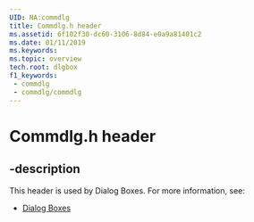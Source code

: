 ```yaml
---
UID: NA:commdlg
title: Commdlg.h header
ms.assetid: 6f102f30-dc60-3106-8d84-e0a9a81401c2
ms.date: 01/11/2019
ms.keywords: 
ms.topic: overview
tech.root: dlgbox
f1_keywords:
 - commdlg
 - commdlg/commdlg
---
```


# Commdlg.h header


## -description

This header is used by Dialog Boxes. For more information, see:

- [Dialog Boxes](../_dlgbox/index.md)

